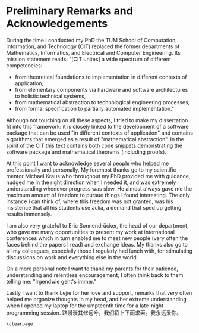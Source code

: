 # Preliminary Remarks and Acknowledgements

During the time I conducted my PhD the TUM School of Computation, Information, and Technology (CIT) replaced the former departments of Mathematics, Informatics, and Electrical and Computer Engineering. Its mission statement reads: "[CIT unites] a wide spectrum of different competencies:
- from theoretical foundations to implementation in different contexts of application,
- from elementary components via hardware and software architectures to holistic technical systems,
- from mathematical abstraction to technological engineering processes,
- from formal specification to partially automated implementation."

Although not touching on all these aspects, I tried to make my dissertation fit into this framework: it is closely linked to the development of a software package that can be used "in different contexts of application" and contains algorithms that emerged as a result of "mathematical abstraction". In the spirit of the CIT this text contains both code snippets demonstrating the software package and mathematical theorems (including proofs). 

At this point I want to acknowledge several people who helped me professionally and personally. My foremost thanks go to my scientific mentor Michael Kraus who throughout my PhD provided me with guidance, nudged me in the right direction when I needed it, and was extremely understanding whenever progress was slow. He almost always gave me the maximum amount of freedom to pursue things I found interesting. The only instance I can think of, where this freedom was not granted, was his insistence that all his students use Julia, a demand that sped up getting results immensely.

I am also very grateful to Eric Sonnendrücker, the head of our department, who gave me many opportunities to present my work at international conferences which in turn enabled me to meet new people (very often the faces behind the papers I read) and exchange ideas. My thanks also go to all my colleagues, especially those I regularly had lunch with, for stimulating discussions on work and everything else in the world.

On a more personal note I want to thank my parents for their patience, understanding and relentless encouragement; I often think back to them telling me: "Irgendwie geht's immer."

Lastly I want to thank Lejie for her love and support, remarks that very often helped me organize thoughts in my head, and her extreme understanding when I opened my laptop for the umpteenth time for a late-night programming session. 路漫漫其修远兮，我们将上下而求索。我永远爱你。

```@raw latex
\clearpage
```